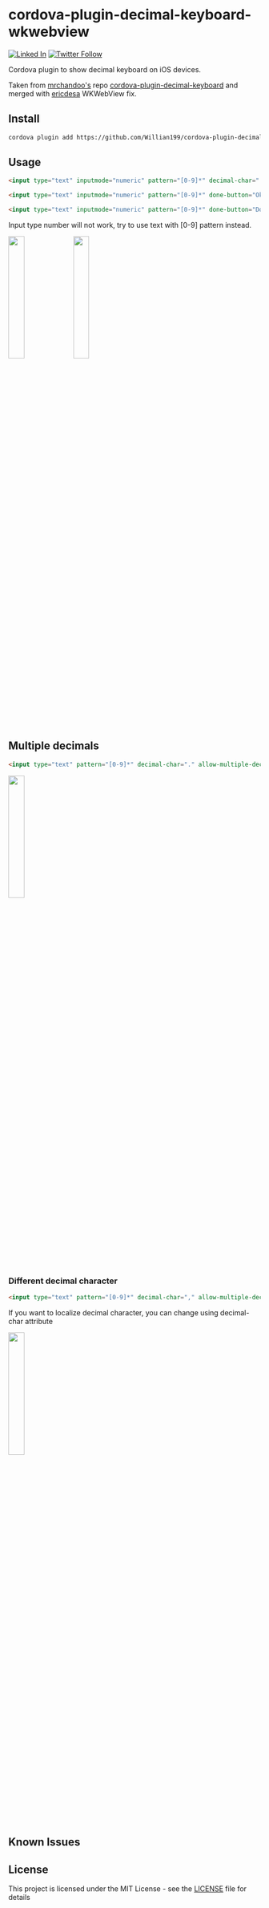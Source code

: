# cordova-plugin-decimal-keyboard-wkwebview
[![Linked In](https://img.shields.io/badge/Linked-In-blue.svg)](https://www.linkedin.com/in/john-i-doherty) [![Twitter Follow](https://img.shields.io/twitter/follow/CambridgeMVP.svg?style=social&label=Twitter&style=plastic)](https://twitter.com/CambridgeMVP)

Cordova plugin to show decimal keyboard on iOS devices.

Taken from [mrchandoo's](https://github.com/mrchandoo) repo [cordova-plugin-decimal-keyboard](https://github.com/mrchandoo/cordova-plugin-decimal-keyboard) and merged with [ericdesa](https://github.com/ericdesa) WKWebView fix.

## Install

```bash
cordova plugin add https://github.com/Willian199/cordova-plugin-decimal-keyboard --save
```

## Usage

```html
<input type="text" inputmode="numeric" pattern="[0-9]*" decimal-char=".">

<input type="text" inputmode="numeric" pattern="[0-9]*" done-button="Ok">

<input type="text" inputmode="numeric" pattern="[0-9]*" done-button="Done">

```

Input type number will not work, try to use text with [0-9] pattern instead.

<img src="screenshots/basic-usage.png" width="25%" height="25%" /> <img src="screenshots/basic-usage-typed-content.png" width="25%" height="25%" />

## Multiple decimals

```html
<input type="text" pattern="[0-9]*" decimal-char="." allow-multiple-decimals="true">
```

<img src="screenshots/multiple-decimals.png" width="25%" height="25%" />

### Different decimal character

```html
<input type="text" pattern="[0-9]*" decimal-char="," allow-multiple-decimals="false">
```

If you want to localize decimal character, you can change using decimal-char attribute

<img src="screenshots/different-decimal-char.png" width="25%" height="25%" />

## Known Issues


## License

This project is licensed under the MIT License - see the [LICENSE](LICENSE) file for details
